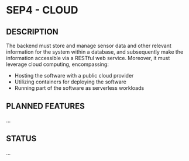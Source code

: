 # SEP4 - CLOUD
## DESCRIPTION
The backend must store and manage sensor data and other relevant information for the system within a database, and subsequently make the information accessible via a RESTful web service. Moreover, it must leverage cloud computing, encompassing:
- Hosting the software with a public cloud provider
- Utilizing containers for deploying the software
- Running part of the software as serverless workloads

## PLANNED FEATURES
...

## STATUS
...
